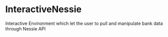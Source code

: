 # InteractiveNessie
Interactive Environment which let the user to pull and manipulate bank data  through Nessie API
